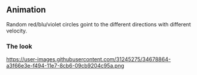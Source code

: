 ## Animation

Random red/blu/violet circles goint to the different directions with different velocity.

### The look

https://user-images.githubusercontent.com/31245275/34678864-a3f66e3e-f494-11e7-8cb6-09cb9204c95a.png
